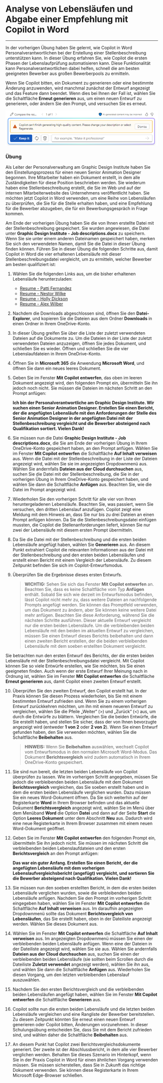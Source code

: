 # Analyse von Lebensläufen und Abgabe einer Empfehlung mit Copilot in Word
---
In der vorherigen Übung haben Sie gelernt, wie Copilot in Word Personalverantwortlichen bei der Erstellung einer Stellenbeschreibung unterstützen kann. In dieser Übung erfahren Sie, wie Copilot die ersten Phasen der Lebenslaufprüfung automatisieren kann. Diese Funktionalität kann Personalverantwortlichen dabei helfen, schnell die am besten geeigneten Bewerber aus großen Bewerberpools zu ermitteln.

Wenn Sie Copilot bitten, ein Dokument zu generieren oder eine bestimmte Änderung anzuwenden, wird manchmal zunächst der Entwurf angezeigt und das Feature dann beendet. Wenn dies bei Ihnen der Fall ist, wählen Sie die Schaltfläche **Erneut generieren** aus, um einen neuen Entwurf zu generieren, oder ändern Sie den Prompt, und versuchen Sie es erneut.

![Screenshot: Meldung, die Sie möglicherweise erhalten, wenn Copilot das Generieren des aktuellen Entwurfs nicht abschließen kann](../media/copilot-word-regenerate-message-d16edfd9.png)

### Übung

Als Leiter der Personalverwaltung am Graphic Design Institute haben Sie den Einstellungsprozess für einen neuen Senior Animation Designer begonnen. Ihre Mitarbeiter haben ein Dokument erstellt, in dem alle Zuständigkeiten für diese Position beschrieben werden. Sie wiederum haben eine Stellenbeschreibung erstellt, die Sie im Web und auf der internen Mitarbeiterwebsite des Unternehmens veröffentlicht haben. Sie möchten jetzt Copilot in Word verwenden, um eine Reihe von Lebensläufen zu überprüfen, die Sie für die Stelle erhalten haben, und eine Empfehlung für die Bewerber abzugeben, die für ein Bewerbungsgespräch in Frage kommen.

Am Ende der vorherigen Übung haben Sie die von Ihnen erstellte Datei mit der Stellenbeschreibung gespeichert. Sie wurden angewiesen, die Datei unter **Graphic Design Institute - Job descriptions.docx** zu speichern. Wenn Sie sie unter einem anderen Dateinamen gespeichert haben, merken Sie sich den verwendeten Namen, damit Sie die Datei in dieser Übung finden können. Führen Sie in dieser Übung die folgenden Schritte aus, damit Copilot in Word die vier erhaltenen Lebensläufe mit dieser Stellenbeschreibungsdatei vergleicht, um zu ermitteln, welcher Bewerber am besten qualifiziert ist:

1.  Wählen Sie die folgenden Links aus, um die bisher erhaltenen Lebensläufe herunterzuladen:
     -  [Resume - Patti Fernandez](https://edxinteractivepage.blob.core.windows.net/ms-4004/Resume%20-%20Patti%20Fernandez.docx)
     -  [Resume - Nestor Wilke](https://edxinteractivepage.blob.core.windows.net/ms-4004/Resume%20-%20Nestor%20Wilke.docx)
     -  [Resume - Holly Dickson](https://edxinteractivepage.blob.core.windows.net/ms-4004/Resume%20-%20Holly%20Dickson.docx)
     -  [Resume - Alex Wilber](https://edxinteractivepage.blob.core.windows.net/ms-4004/Resume%20-%20Alex%20Wilber.docx)
2.  Nachdem die Downloads abgeschlossen sind, öffnen Sie den **Datei-Explorer**, und kopieren Sie die Dateien aus dem Ordner **Downloads** in einen Ordner in Ihrem OneDrive-Konto.
3.  In dieser Übung greifen Sie über die Liste der zuletzt verwendeten Dateien auf die Dokumente zu. Um die Dateien in der Liste der zuletzt verwendeten Dateien anzuzeigen, öffnen Sie jedes Dokument, und schließen Sie es wieder. Öffnen und schließen Sie die vier Lebenslaufdateien in Ihrem OneDrive-Konto.
4.  Öffnen Sie in **Microsoft 365** die Anwendung **Microsoft Word**, und öffnen Sie dann ein neues leeres Dokument.
5.  Geben Sie im Fenster **Mit Copilot entwerfen**, das oben im leeren Dokument angezeigt wird, den folgenden Prompt ein, übermitteln Sie ihn jedoch noch nicht. Sie müssen die Dateien im nächsten Schritt an den Prompt anfügen:
    
    **Ich bin der Personalverantwortliche am Graphic Design Institute. Wir suchen einen Senior Animation Designer. Erstellen Sie einen Bericht, der die angefügten Lebensläufe mit den Anforderungen der Stelle des Senior Animation Designer in der angefügten Datei mit der Stellenbeschreibung vergleicht und die Bewerber absteigend nach Qualifikation sortiert. Vielen Dank!**
6.  Sie müssen nun die Datei **Graphic Design Institute - Job descriptions.docx**, die Sie am Ende der vorherigen Übung in Ihrem OneDrive-Konto gespeichert haben, an den Prompt anfügen. Wählen Sie im Fenster **Mit Copilot entwerfen** die Schaltfläche **Auf Inhalt verweisen** aus. Wenn die Datei mit der Stellenbeschreibung in der Liste der Dateien angezeigt wird, wählen Sie sie im angezeigten Dropdownmenü aus. Wählen Sie andernfalls **Dateien aus der Cloud durchsuchen** aus, suchen Sie die Datei mit der Stellenbeschreibung, die Sie in der vorherigen Übung in Ihrem OneDrive-Konto gespeichert haben, und wählen Sie dann die Schaltfläche **Anfügen** aus. Beachten Sie, wie die Datei im Prompt angezeigt wird.
7.  Wiederholen Sie den vorherigen Schritt für alle vier von Ihnen heruntergeladenen Lebensläufe. Beachten Sie, was passiert, wenn Sie versuchen, den dritten Lebenslauf anzufügen. Copilot zeigt eine Meldung mit dem Hinweis an, dass Sie nur bis zu drei Dateien an einen Prompt anfügen können. Da Sie die Stellenbeschreibungsdatei einfügen mussten, die Copilot die Stellenanforderungen liefert, können Sie nur zwei der Lebensläufe mit diesem ersten Prompt übermitteln.
8.  Da Sie die Datei mit der Stellenbeschreibung und die ersten beiden Lebensläufe angefügt haben, wählen Sie **Generieren** aus. An diesem Punkt extrahiert Copilot die relevanten Informationen aus der Datei mit der Stellenbeschreibung und den ersten beiden Lebensläufen und erstellt einen Bericht mit einem Vergleich der Lebensläufe. Zu diesem Zeitpunkt befinden Sie sich im Copilot-Entwurfsmodus.
9.  Überprüfen Sie die Ergebnisse dieses ersten Entwurfs.
    
    > **WICHTIG:** Sehen Sie sich das Fenster **Mit Copilot entwerfen** an. Beachten Sie, dass es keine Schaltfläche vom Typ **Anfügen** enthält. Sobald Sie sich wie derzeit im Entwurfsmodus befinden, lässt Copilot nicht mehr zu, dass weitere Dateien an nachfolgende Prompts angefügt werden. Sie können das Promptfeld verwenden, um das Dokument zu ändern, aber Sie können keine weitere Datei mehr anfügen. Beachten Sie diese Anforderung, während Sie die nächsten Schritte ausführen. Dieser aktuelle Entwurf vergleicht nur die ersten beiden Lebensläufe. Um die verbleibenden beiden Lebensläufe mit den beiden im aktuellen Entwurf zu vergleichen, müssen Sie einen Entwurf dieses Berichts beibehalten und dann einen zweiten Bericht erstellen, der die beiden verbleibenden Lebensläufe mit dem soeben erstellten Dokument vergleicht.
    
  Sie betrachten nun den ersten Entwurf des Berichts, der die ersten beiden Lebensläufe mit der Stellenbeschreibungsdatei vergleicht. Mit Copilot können Sie so viele Entwürfe erstellen, wie Sie möchten, bis Sie einen geeigneten finden. Auch wenn der erste Entwurf Ihrer Meinung nach in Ordnung ist, wählen Sie im Fenster **Mit Copilot entwerfen** die Schaltfläche **Erneut generieren** aus, damit Copilot einen zweiten Entwurf erstellt.

10. Überprüfen Sie den zweiten Entwurf, den Copilot erstellt hat. In der Praxis können Sie diesen Prozess wiederholen, bis Sie mit einem bestimmten Entwurf zufrieden sind. Wenn Sie zu einem vorherigen Entwurf zurückkehren möchten, um ihn mit einem neueren Entwurf zu vergleichen, wählen Sie die Pfeile „Weiter“ (&gt;) und „Zurück“ (&lt;) aus, um durch die Entwürfe zu blättern. Vergleichen Sie die beiden Entwürfe, die Sie erstellt haben, und stellen Sie sicher, dass der von Ihnen bevorzugte angezeigt wird (entweder **1 von 2** oder **2 von 2**). Wenn Sie einen Entwurf gefunden haben, den Sie verwenden möchten, wählen Sie die Schaltfläche **Beibehalten** aus.
    
    > **HINWEIS:** Wenn Sie **Beibehalten** auswählen, wechselt Copilot vom Entwurfsmodus in den normalen Microsoft Word-Modus. Das Dokument **Berichtsvergleich** wird zudem automatisch in Ihrem OneDrive-Konto gespeichert.
11. Sie sind nun bereit, die letzten beiden Lebensläufe von Copilot überprüfen zu lassen. Wie im vorherigen Schritt angegeben, müssen Sie jedoch die verbleibenden beiden Lebensläufe mit dem Dokument **Berichtsvergleich** vergleichen, das Sie soeben erstellt haben und in dem die ersten beiden Lebensläufe verglichen wurden. Dazu müssen Sie ein neues Word-Dokument öffnen. Da Sie sich weiterhin auf der Registerkarte **Word** in Ihrem Browser befinden und das aktuelle Dokument **Berichtsvergleich** angezeigt wird, wählen Sie im Menü über dem Menüband **Word** die Option **Datei** und dann auf der Seite **Start** die Option **Leeres Dokument** unter dem Abschnitt **Neu** aus. Dadurch wird eine neue Registerkarte in Ihrem Browser zusammen mit einem neuen Word-Dokument geöffnet.

12. Geben Sie im Fenster **Mit Copilot entwerfen** den folgenden Prompt ein, übermitteln Sie ihn jedoch nicht. Sie müssen im nächsten Schritt die verbleibenden beiden Lebenslaufdateien und den ersten **Berichtsvergleich** an den Prompt anfügen:
    
    **Das war ein guter Anfang. Erstellen Sie einen Bericht, der die angefügten Lebensläufe mit dem vorherigen Lebenslaufvergleichsbericht (angefügt) vergleicht, und sortieren Sie die Bewerber absteigend nach Qualifikation. Vielen Dank!**
13. Sie müssen nun den soeben erstellten Bericht, in dem die ersten beiden Lebensläufe verglichen wurden, sowie die verbleibenden beiden Lebensläufe anfügen. Nachdem Sie den Prompt im vorherigen Schritt eingegeben haben, wählen Sie im Fenster **Mit Copilot entwerfen** die Schaltfläche **Auf Inhalt verweisen** aus. Im daraufhin angezeigten Dropdownmenü sollte das Dokument **Berichtsvergleich von Lebensläufen**, das Sie erstellt haben, oben in der Dateiliste angezeigt werden. Wählen Sie dieses Dokument aus.
14. Wählen Sie im Fenster **Mit Copilot entwerfen** die Schaltfläche **Auf Inhalt verweisen** aus. Im angezeigten Dropdownmenü müssen Sie einen der verbleibenden beiden Lebensläufe anfügen. Wenn eine der Dateien in der Dateiliste angezeigt wird, wählen Sie sie aus. Wählen Sie andernfalls **Dateien aus der Cloud durchsuchen** aus, suchen Sie einen der verbleibenden beiden Lebensläufe (sie sollten beim Scrollen durch die Dateiliste **Zuletzt verwendet** angezeigt werden), wählen Sie ihn aus, und wählen Sie dann die Schaltfläche **Anfügen** aus. Wiederholen Sie diesen Vorgang, um den letzten verbleibenden Lebenslauf auszuwählen.
15. Nachdem Sie den ersten Berichtsvergleich und die verbleibenden beiden Lebensläufen angefügt haben, wählen Sie im Fenster **Mit Copilot entwerfen** die Schaltfläche **Generieren** aus.
16. Copilot sollte nun die ersten beiden Lebensläufe und die letzten beiden Lebensläufe vergleichen und eine Rangliste der Bewerber bereitstellen. Zu diesem Zeitpunkt könnten Sie erneut einen neuen Entwurf generieren oder Copilot bitten, Änderungen vorzunehmen. In dieser Schulungsübung entscheiden Sie, dass Sie mit dem Bericht zufrieden sind, und wählen daher die Schaltfläche **Beibehalten** aus.
17. An diesem Punkt hat Copilot zwei Berichtsvergleichsdokumente generiert. Der zweite ist der Abschlussbericht, in dem alle vier Bewerber verglichen werden. Behalten Sie dieses Szenario im Hinterkopf, wenn Sie in der Praxis Copilot in Word für einen ähnlichen Vorgang verwenden müssen. Sie müssen sicherstellen, dass Sie in Zukunft das richtige Dokument verwenden. Sie können diese Registerkarte in Ihrem Microsoft Edge-Browser schließen.
